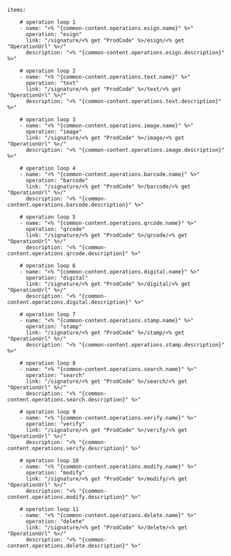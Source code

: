     items: 
          
        # operation loop 1
        - name: "<% "{common-content.operations.esign.name}" %>"
          operation: "esign"
          link: "/signature/<% get "ProdCode" %>/esign/<% get "OperationUrl" %>/"
          description: "<% "{common-content.operations.esign.description}" %>"

        # operation loop 2
        - name: "<% "{common-content.operations.text.name}" %>"
          operation: "text"
          link: "/signature/<% get "ProdCode" %>/text/<% get "OperationUrl" %>/"
          description: "<% "{common-content.operations.text.description}" %>"

        # operation loop 3
        - name: "<% "{common-content.operations.image.name}" %>"
          operation: "image"
          link: "/signature/<% get "ProdCode" %>/image/<% get "OperationUrl" %>/"
          description: "<% "{common-content.operations.image.description}" %>"

        # operation loop 4
        - name: "<% "{common-content.operations.barcode.name}" %>"
          operation: "barcode"
          link: "/signature/<% get "ProdCode" %>/barcode/<% get "OperationUrl" %>/"
          description: "<% "{common-content.operations.barcode.description}" %>"

        # operation loop 5
        - name: "<% "{common-content.operations.qrcode.name}" %>"
          operation: "qrcode"
          link: "/signature/<% get "ProdCode" %>/qrcode/<% get "OperationUrl" %>/"
          description: "<% "{common-content.operations.qrcode.description}" %>"
          
        # operation loop 6
        - name: "<% "{common-content.operations.digital.name}" %>"
          operation: "digital"
          link: "/signature/<% get "ProdCode" %>/digital/<% get "OperationUrl" %>/"
          description: "<% "{common-content.operations.digital.description}" %>"

        # operation loop 7
        - name: "<% "{common-content.operations.stamp.name}" %>"
          operation: "stamp"
          link: "/signature/<% get "ProdCode" %>/stamp/<% get "OperationUrl" %>/"
          description: "<% "{common-content.operations.stamp.description}" %>"
          
        # operation loop 8
        - name: "<% "{common-content.operations.search.name}" %>"
          operation: "search"
          link: "/signature/<% get "ProdCode" %>/search/<% get "OperationUrl" %>/"
          description: "<% "{common-content.operations.search.description}" %>"
          
        # operation loop 9
        - name: "<% "{common-content.operations.verify.name}" %>"
          operation: "verify"
          link: "/signature/<% get "ProdCode" %>/verify/<% get "OperationUrl" %>/"
          description: "<% "{common-content.operations.verify.description}" %>"
          
        # operation loop 10
        - name: "<% "{common-content.operations.modify.name}" %>"
          operation: "modify"
          link: "/signature/<% get "ProdCode" %>/modify/<% get "OperationUrl" %>/"
          description: "<% "{common-content.operations.modify.description}" %>"
          
        # operation loop 11
        - name: "<% "{common-content.operations.delete.name}" %>"
          operation: "delete"
          link: "/signature/<% get "ProdCode" %>/delete/<% get "OperationUrl" %>/"
          description: "<% "{common-content.operations.delete.description}" %>"
          
